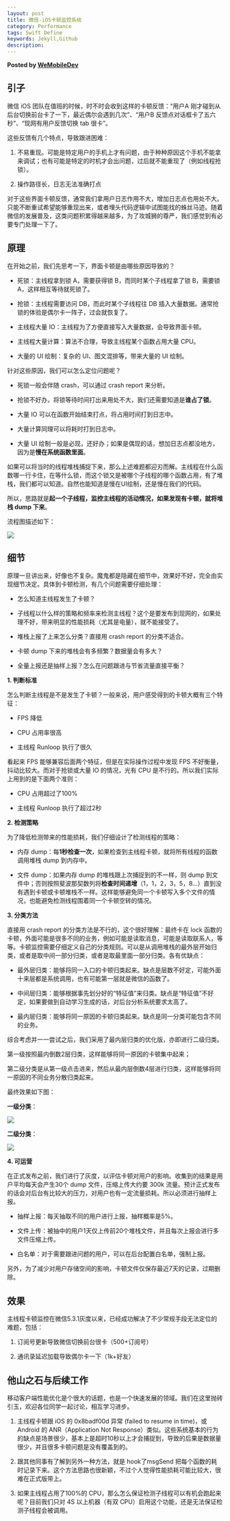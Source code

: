 ```yaml
---  
layout: post  
title: 微信-iOS卡顿监控系统  
category: Performance  
tags: Swift Define  
keywords: Jekyll,Github  
description: 
---  
```


__Posted by [WeMobileDev](https://mp.weixin.qq.com/s?__biz=MzAwNDY1ODY2OQ==&mid=207890859&idx=1&sn=e98dd604cdb854e7a5808d2072c29162&scene=21#wechat_redirect)__  

## 引子  

微信 iOS 团队在值班的时候，时不时会收到这样的卡顿反馈：“用户A 刚才碰到从后台切换前台卡了一下，最近偶尔会遇到几次”、“用户B 反馈点对话框卡了五六秒”、“现网有用户反馈切换 tab 很卡”。  

这些反馈有几个特点，导致跟进困难：  

1. 不易重现。可能是特定用户的手机上才有问题，由于种种原因这个手机不能拿来调试；也有可能是特定的时机才会出问题，过后就不能重现了（例如线程抢锁）。  

2. 操作路径长，日志无法准确打点  

对于这些界面卡顿反馈，通常我们拿用户日志作用不大，增加日志点也用处不大。只能不断重试希望能够重现出来，或者埋头代码逻辑中试图能找的蛛丝马迹。随着微信的发展普及，这类问题积累得越来越多，为了攻城狮的尊严，我们感觉到有必要专门处理一下了。  

## 原理  

在开始之前，我们先思考一下，界面卡顿是由哪些原因导致的？  

* 死锁：主线程拿到锁 A，需要获得锁 B，而同时某个子线程拿了锁 B，需要锁 A，这样相互等待就死锁了。  

* 抢锁：主线程需要访问 DB，而此时某个子线程往 DB 插入大量数据。通常抢锁的体验是偶尔卡一阵子，过会就恢复了。  

* 主线程大量 IO：主线程为了方便直接写入大量数据，会导致界面卡顿。  

* 主线程大量计算：算法不合理，导致主线程某个函数占用大量 CPU。  

* 大量的 UI 绘制：复杂的 UI、图文混排等，带来大量的 UI 绘制。  

针对这些原因，我们可以怎么定位问题呢？  

* 死锁一般会伴随 crash，可以通过 crash report 来分析。  

* 抢锁不好办，将锁等待时间打出来用处不大，我们还需要知道是**谁占了锁**。  

* 大量 IO 可以在函数开始结束打点，将占用时间打到日志中。  

* 大量计算同理可以将耗时打到日志中。  

* 大量 UI 绘制一般是必现，还好办；如果是偶现的话，想加日志点都没地方，因为是**慢在系统函数里面**。  

如果可以将当时的线程堆栈捕捉下来，那么上述难题都迎刃而解。主线程在什么函数哪一行卡住，在等什么锁，而这个锁又是被哪个子线程的哪个函数占用，有了堆栈，我们都可以知道。自然也能知道是慢在UI绘制，还是慢在我们的代码。  

所以，思路就是**起一个子线程，监控主线程的活动情况，如果发现有卡顿，就将堆栈 dump 下来**。  

流程图描述如下：  

![](/assets/postAssets/2017/14979381571425.webp)  

## 细节  

原理一旦讲出来，好像也不复杂。魔鬼都是隐藏在细节中，效果好不好，完全由实现细节决定。具体到卡顿检测，有几个问题需要仔细处理：  

* 怎么知道主线程发生了卡顿？  

* 子线程以什么样的策略和频率来检测主线程？这个是要发布到现网的，如果处理不好，带来明显的性能损耗（尤其是电量），就不能接受了。  

* 堆栈上报了上来怎么分类？直接用 crash report 的分类不适合。  

* 卡顿 dump 下来的堆栈会有多频繁？数据量会有多大？  

* 全量上报还是抽样上报？怎么在问题跟进与节省流量直接平衡？  

**1\. 判断标准**  

怎么判断主线程是不是发生了卡顿？一般来说，用户感受得到的卡顿大概有三个特征：  

* FPS 降低  

* CPU 占用率很高  

* 主线程 Runloop 执行了很久  

看起来 FPS 能够兼容后面两个特征，但是在实际操作过程中发现 FPS 不好衡量，抖动比较大。而对于抢锁或大量 IO 的情况，光有 CPU 是不行的。所以我们实际上用到的是下面两个准则：  

* CPU 占用超过了100%  

* 主线程 Runloop 执行了超过2秒  

**2\. 检测策略**  

为了降低检测带来的性能损耗，我们仔细设计了检测线程的策略：  

* 内存 dump：每**1秒检查一次**，如果检查到主线程卡顿，就将所有线程的函数调用堆栈 dump 到内存中。  

* 文件 dump：如果内存 dump 的堆栈跟上次捕捉到的不一样，则 dump 到文件中；否则按照斐波那契数列将**检查时间递增**（1，1，2，3，5，8…）直到没有遇到卡顿或卡顿堆栈不一样。这样能够避免同一个卡顿写入多个文件的情况，也能避免检测线程围着同一个卡顿空转的情况。  

**3\. 分类方法**  

直接用 crash report 的分类方法是不行的，这个很好理解：最终卡在 lock 函数的卡顿，外面可能是很多不同的业务，例如可能是读取消息，可能是读取联系人，等等。卡顿监控需要仔细定义自己的分类规则。可以是从调用堆栈的最外层开始归类，或者是取中间一部分归类，或者是取最里面一部分归类。各有优缺点：  

* 最外层归类：能够将同一入口的卡顿归类起来。缺点是层数不好定，可能外面十来层都是系统调用，也有可能第一层就是微信的函数了。  

* 中间层归类：能够根据事先划分好的“特征值”来归类。缺点是“特征值”不好定，如果要做到自动学习生成的话，对后台分析系统要求太高了。  

* 最内层归类：能够将同一原因的卡顿归类起来。缺点是同一分类可能包含不同的业务。  

综合考虑并一一尝试之后，我们采用了最内层归类的优化版，亦即进行二级归类。  

第一级按照最内倒数2层归类，这样能够将同一原因的卡顿集中起来；  

第二级分类是从第一级点击进来，然后从最内层倒数4层进行归类，这样能够将同一原因的不同业务分散归类起来。  

最终效果如下图：  

**一级分类**：  

![](/assets/postAssets/2017/14979381737768.webp)  

**二级分类**：  

![](/assets/postAssets/2017/14979381802458.webp)  

**4\. 可运营**  

在正式发布之前，我们进行了灰度，以评估卡顿对用户的影响。收集到的结果是用户平均每天会产生30个 dump 文件，压缩上传大约要 300k 流量。预计正式发布的话会对后台有比较大的压力，对用户也有一定流量损耗。所以必须进行抽样上报。  

* 抽样上报：每天抽取不同的用户进行上报，抽样概率是5%。  

* 文件上传：被抽中的用户1天仅上传前20个堆栈文件，并且每次上报会进行多文件压缩上传。  

* 白名单：对于需要跟进问题的用户，可以在后台配置白名单，强制上报。  

另外，为了减少对用户存储空间的影响，卡顿文件仅保存最近7天的记录，过期删除。  

## 效果  

主线程卡顿监控在微信5.3.1灰度以来，已经成功解决了不少常规手段无法定位的难题，包括：  

1. 订阅号更新导致微信切换前台很卡（500+订阅号）  

2. 通讯录延迟加载导致偶尔卡一下（1k+好友）  

## 他山之石与后续工作  

移动客户端性能优化是个很大的话题，也是一个快速发展的领域。我们在这里抛砖引玉，欢迎各位同学一起讨论，相互学习进步。  

1. 主线程卡顿跟 iOS 的 0x8badf00d 异常 (failed to resume in time)，或 Android 的 ANR（Application Not Response）类似。这些系统基本的行为的缺点是场景很少，基本上是超时10秒以上才会捕捉到，导致的后果是数据量很少，并且很多卡顿问题是没有覆盖到的。  

2. 跟其他同事有了解到另外一种方法，就是 hook了msgSend 把每个函数的耗时记录下来。这个方法思路也很新颖，不过个人觉得性能损耗可能比较大，很难在正式版带上。  

3. 如果主线程占用了100%的 CPU，那么怎么保证检测子线程可以有机会跑起来呢？目前我们只对 4S 以上机器（有双 CPU）启用这个功能，还是无法保证检测子线程会被调用。  

